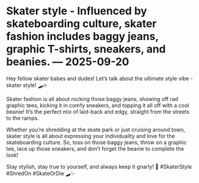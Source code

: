 # Skater style - Influenced by skateboarding culture, skater fashion includes baggy jeans, graphic T-shirts, sneakers, and beanies. — 2025-09-20

Hey fellow skater babes and dudes! Let’s talk about the ultimate style vibe - skater style! 🛹🔥

Skater fashion is all about rocking those baggy jeans, showing off rad graphic tees, kicking it in comfy sneakers, and topping it all off with a cool beanie! It’s the perfect mix of laid-back and edgy, straight from the streets to the ramps.

Whether you’re shredding at the skate park or just cruising around town, skater style is all about expressing your individuality and love for the skateboarding culture. So, toss on those baggy jeans, throw on a graphic tee, lace up those sneakers, and don’t forget the beanie to complete the look!

Stay stylish, stay true to yourself, and always keep it gnarly! 🤙 #SkaterStyle #ShredOn #SkateOrDie 🛹✨